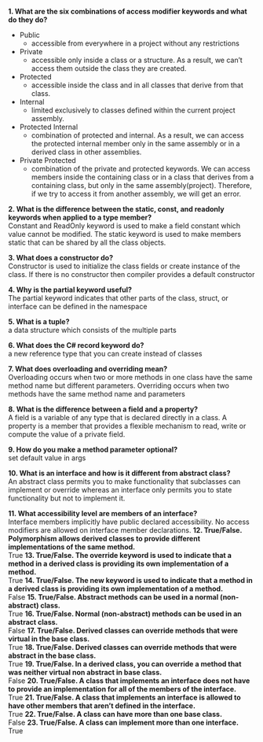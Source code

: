 **1. What are the six combinations of access modifier keywords and what do they do?**  
- Public
    - accessible from everywhere in a project without any restrictions
- Private
    - accessible only inside a class or a structure. As a result, we can’t access them outside the class they are created.
- Protected
    - accessible inside the class and in all classes that derive from that class.
- Internal
    - limited exclusively to classes defined within the current project assembly.
- Protected Internal
    - combination of protected and internal. As a result, we can access the protected internal member only in the same assembly or in a derived class in other assemblies.
- Private Protected  
    - combination of the private and protected keywords. We can access members inside the containing class or in a class that derives from a containing class, but only in the same assembly(project). Therefore, if we try to access it from another assembly, we will get an error.   

**2. What is the difference between the static, const, and readonly keywords when applied to a type member?**  
Constant and ReadOnly keyword is used to make a field constant which value cannot be modified. The static keyword is used to make members static that can be shared by all the class objects. 

**3. What does a constructor do?**  
Constructor is used to initialize the class fields or create instance of the class. If there is no constructor then compiler provides a default constructor

**4. Why is the partial keyword useful?**  
The partial keyword indicates that other parts of the class, struct, or interface can be defined in the namespace

**5. What is a tuple?**  
a data structure which consists of the multiple parts

**6. What does the C# record keyword do?**     
a new reference type that you can create instead of classes

**7. What does overloading and overriding mean?**  
Overloading occurs when two or more methods in one class have the same method name but different parameters. Overriding occurs when two methods have the same method name and parameters

**8. What is the difference between a field and a property?**  
A field is a variable of any type that is declared directly in a class. A property is a member that provides a flexible mechanism to read, write or compute the value of a private field.

**9. How do you make a method parameter optional?**  
set default value in args

**10. What is an interface and how is it different from abstract class?**  
An abstract class permits you to make functionality that subclasses can implement or override whereas an interface only permits you to state functionality but not to implement it.

**11. What accessibility level are members of an interface?**  
Interface members implicitly have public declared accessibility. No access modifiers are allowed on interface member declarations.
**12. True/False. Polymorphism allows derived classes to provide different implementations of the same method.**  
True
**13. True/False. The override keyword is used to indicate that a method in a derived class is providing its own implementation of a method.**  
True
**14. True/False. The new keyword is used to indicate that a method in a derived class is providing its own implementation of a method.**  
False
**15. True/False. Abstract methods can be used in a normal (non-abstract) class.**  
True
**16. True/False. Normal (non-abstract) methods can be used in an abstract class.**  
False
**17. True/False. Derived classes can override methods that were virtual in the base class.**  
True
**18. True/False. Derived classes can override methods that were abstract in the base class.**  
True
**19. True/False. In a derived class, you can override a method that was neither virtual non abstract in  base class.**  
False
**20. True/False. A class that implements an interface does not have to provide an implementation for all of the members of the interface.**  
True
**21. True/False. A class that implements an interface is allowed to have other members that aren’t defined in the interface.**  
True
**22. True/False. A class can have more than one base class.**  
False
**23. True/False. A class can implement more than one interface.**  
True